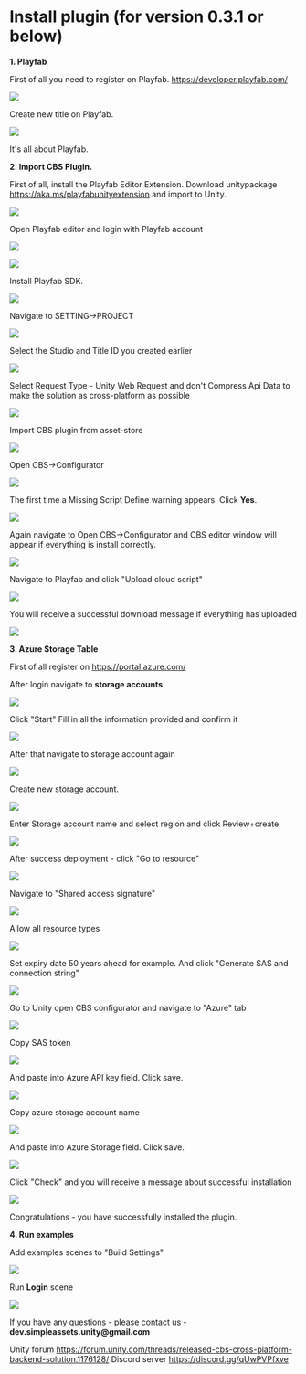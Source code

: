 <h1> Install plugin (for version 0.3.1 or below) </h1>

**1. Playfab**

First of all you need to register on Playfab. <https://developer.playfab.com/>

![](https://archbee-image-uploads.s3.amazonaws.com/eJQ_to_S35RjGyX2qhcYY/4ctzp0xynpctMs5t13qcg_image.png)

Create new title on Playfab.

![](https://archbee-image-uploads.s3.amazonaws.com/eJQ_to_S35RjGyX2qhcYY/tx0WVW6tgdURt8UnQ-B3n_image.png)

It's all about Playfab.



**2. Import CBS Plugin.**

First of all, install the Playfab Editor Extension. Download unitypackage <https://aka.ms/playfabunityextension> and import to Unity.

![](https://archbee-image-uploads.s3.amazonaws.com/eJQ_to_S35RjGyX2qhcYY/_EpsqpeLr8_Lp5eetZEY-_image.png)

Open Playfab editor and login with Playfab account

![](https://archbee-image-uploads.s3.amazonaws.com/eJQ_to_S35RjGyX2qhcYY/sJCLmL0Vc1FLNMl31TVWg_image.png)

![](https://archbee-image-uploads.s3.amazonaws.com/eJQ_to_S35RjGyX2qhcYY/Lwzhrp8sFrVLQ2BTX_DJL_image.png)

Install Playfab SDK.

![](https://archbee-image-uploads.s3.amazonaws.com/eJQ_to_S35RjGyX2qhcYY/XQTx312hEXdV41jJQiyaD_image.png)

Navigate to SETTING->PROJECT

![](https://archbee-image-uploads.s3.amazonaws.com/eJQ_to_S35RjGyX2qhcYY/RXElQnsuUCBcxQEsAP7sX_image.png)

Select the Studio and Title ID you created earlier

![](https://archbee-image-uploads.s3.amazonaws.com/eJQ_to_S35RjGyX2qhcYY/RxStpRZhM1hpKyjkGTTr9_image.png)

Select Request Type - Unity Web Request and don't Compress Api Data to make the solution as cross-platform as possible

![](https://archbee-image-uploads.s3.amazonaws.com/eJQ_to_S35RjGyX2qhcYY/5XPt9RtYeXT2dUnxJfRVA_image.png)

Import CBS plugin from asset-store

![](https://archbee-image-uploads.s3.amazonaws.com/eJQ_to_S35RjGyX2qhcYY/Hgh8RTkOtaHtpvycDZbQz_image.png)

Open CBS->Configurator

![](https://archbee-image-uploads.s3.amazonaws.com/eJQ_to_S35RjGyX2qhcYY/RxI8H6vvj0Wnh7RNkYikJ_image.png)

The first time a Missing Script Define warning appears. Click **Yes**.



![](https://archbee-image-uploads.s3.amazonaws.com/eJQ_to_S35RjGyX2qhcYY/zIVgjGG9ovknIZ1H5UgFe_image.png)

Again navigate to Open CBS->Configurator and CBS editor window will appear if everything is install correctly.

![](https://archbee-image-uploads.s3.amazonaws.com/eJQ_to_S35RjGyX2qhcYY/SBWWc_W-6cTMAExgeze2j_image.png)

Navigate to Playfab and click "Upload cloud script"

![](https://archbee-image-uploads.s3.amazonaws.com/eJQ_to_S35RjGyX2qhcYY/S3FC2lmk8vFB7TbsgVbiw_image.png)

You will receive a successful download message if everything has uploaded

![](https://archbee-image-uploads.s3.amazonaws.com/eJQ_to_S35RjGyX2qhcYY/hMw7YQTmdO10NMAP95MdC_image.png)





**3. Azure Storage Table**

First of all register on <https://portal.azure.com/>

After login navigate to **storage accounts**

![](https://archbee-image-uploads.s3.amazonaws.com/eJQ_to_S35RjGyX2qhcYY/qtcO9-sH9NClckpe6RiLM_image.png)

Click "Start"
Fill in all the information provided and confirm it

![](https://archbee-image-uploads.s3.amazonaws.com/eJQ_to_S35RjGyX2qhcYY/phCuC9KT_Ft_4r2wzQ4YM_screenshot1.png)

After that navigate to storage account again

![](https://archbee-image-uploads.s3.amazonaws.com/eJQ_to_S35RjGyX2qhcYY/VHAPyeTEerPc2KkBXCnyX_image.png)

Create new storage account.

![](https://archbee-image-uploads.s3.amazonaws.com/eJQ_to_S35RjGyX2qhcYY/svIwGfaav4nUpv95trLTJ_image.png)

Enter Storage account name and select region and click Review+create

![](https://archbee-image-uploads.s3.amazonaws.com/eJQ_to_S35RjGyX2qhcYY/Vgs_bO-VIbY1rTu-_ATi-_screenshot12.png)

After success deployment - click "Go to resource"

![](https://archbee-image-uploads.s3.amazonaws.com/eJQ_to_S35RjGyX2qhcYY/2hgWOC30ooU_KfMsor5-9_screenshot13.png)

Navigate to "Shared access signature"

![](https://archbee-image-uploads.s3.amazonaws.com/eJQ_to_S35RjGyX2qhcYY/FdaCGOMJfT3mZmzRO7ist_image.png)

Allow all resource types

![](https://archbee-image-uploads.s3.amazonaws.com/eJQ_to_S35RjGyX2qhcYY/Azbw-T732PP37ZAbDStmP_image.png)

Set expiry date 50 years ahead for example. And click "Generate SAS and connection string"

![](https://archbee-image-uploads.s3.amazonaws.com/eJQ_to_S35RjGyX2qhcYY/cL27wWu2CcACUKSwP7Nwz_image.png)

Go to Unity open CBS configurator and navigate to "Azure" tab

![](https://archbee-image-uploads.s3.amazonaws.com/eJQ_to_S35RjGyX2qhcYY/IjxDUieLsFKI7tuS0Br20_image.png)

Copy SAS token&#x20;

![](https://archbee-image-uploads.s3.amazonaws.com/eJQ_to_S35RjGyX2qhcYY/-vqg6TprE8B0lSgHePDBJ_image.png)

And paste into Azure API key field. Click save.

![](https://archbee-image-uploads.s3.amazonaws.com/eJQ_to_S35RjGyX2qhcYY/v6UY_4fVnmEqnpXd_wxAH_image.png)

Copy azure storage account name

![](https://archbee-image-uploads.s3.amazonaws.com/eJQ_to_S35RjGyX2qhcYY/AYXTJrEtuD9_vZHLmAz2-_image.png)

And paste into Azure Storage field. Click save.

![](https://archbee-image-uploads.s3.amazonaws.com/eJQ_to_S35RjGyX2qhcYY/yMgMIm1Yq4S5LXH5Rg77e_image.png)

Click "Check" and you will receive a message about successful installation

![](https://archbee-image-uploads.s3.amazonaws.com/eJQ_to_S35RjGyX2qhcYY/EJpypkIi7gk4y-V4WPjXl_image.png)

Congratulations - you have successfully installed the plugin.



**4. Run examples**

Add examples scenes to "Build Settings"

![](https://archbee-image-uploads.s3.amazonaws.com/eJQ_to_S35RjGyX2qhcYY/IjprhApClYgcKoPbWflkG_image.png)

Run **Login** scene

![](https://archbee-image-uploads.s3.amazonaws.com/eJQ_to_S35RjGyX2qhcYY/_fTV1WN72NmcjrNelbZky_image.png)



If you have any questions - please contact us - **dev.simpleassets.unity\@gmail.com**

Unity forum
<https://forum.unity.com/threads/released-cbs-cross-platform-backend-solution.1176128/>
Discord server
<https://discord.gg/qUwPVPfxve>




